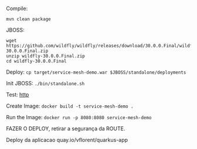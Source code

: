 Compile:

`mvn clean package`

JBOSS:
```
wget https://github.com/wildfly/wildfly/releases/download/30.0.0.Final/wildfly-30.0.0.Final.zip
unzip wildfly-30.0.0.Final.zip
cd wildfly-30.0.0.Final
```

Deploy:
`cp target/service-mesh-demo.war $JBOSS/standalone/deployments`

Init JBOSS:
`./bin/standalone.sh`

Test:
[http](http://localhost:8080/service-mesh-demo/)

Create Image:
`docker build -t service-mesh-demo .`

Run the Image:
`docker run -p 8080:8080 service-mesh-demo`


FAZER O DEPLOY, retirar a segurança da ROUTE.

Deploy da aplicacao
quay.io/vflorent/quarkus-app